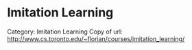 # Imitation Learning

Category: Imitation Learning
Copy of url: http://www.cs.toronto.edu/~florian/courses/imitation_learning/